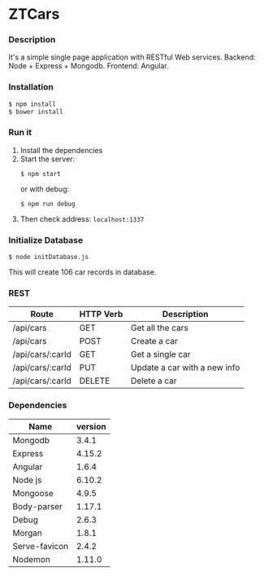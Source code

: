 # ZTCars

### Description

It's a simple single page application with RESTful Web services. Backend: Node + Express + Mongodb. Frontend: Angular.

### Installation

```sh
$ npm install
$ bower install
```

### Run it

1. Install the dependencies 
2. Start the server:
    ```shell
    $ npm start
    ```
    or with debug:
    ```
    $ npm run debug
    ```
3. Then check address: `localhost:1337`

### Initialize Database


```
$ node initDatabase.js
```

This will create 106 car records in database.

### REST

| Route | HTTP Verb | Description |
| ----- | ----- | ----- |
| /api/cars | GET | Get all the cars |
| /api/cars | POST | Create a car|
| /api/cars/:carId | GET | Get a single car |
| /api/cars/:carId | PUT | Update a car with a new info |
| /api/cars/:carId | DELETE | Delete a car |

### Dependencies

| Name | version |
| ------ | ------ |
| Mongodb | 3.4.1 |
| Express | 4.15.2 |
| Angular | 1.6.4 |
| Node js| 6.10.2 |
| Mongoose | 4.9.5 |
| Body-parser | 1.17.1 |
| Debug | 2.6.3 |
| Morgan | 1.8.1|
| Serve-favicon | 2.4.2 |
| Nodemon | 1.11.0 |

